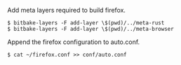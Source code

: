 Add meta layers required to build firefox.

```
$ bitbake-layers -F add-layer \$(pwd)/../meta-rust
$ bitbake-layers -F add-layer \$(pwd)/../meta-browser
```

Append the firefox configuration to auto.conf.

```
$ cat ~/firefox.conf >> conf/auto.conf
```
